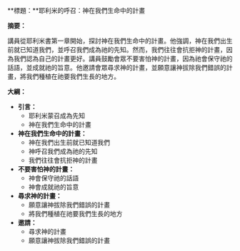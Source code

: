 **標題：**耶利米的呼召：神在我們生命中的計畫

**摘要：**

講員從耶利米書第一章開始，探討神在我們生命中的計畫。他強調，神在我們出生前就已知道我們，並呼召我們成為祂的先知。然而，我們往往會抗拒神的計畫，因為我們認為自己的計畫更好。講員鼓勵會眾不要害怕神的計畫，因為祂會保守祂的話語，並成就祂的旨意。他邀請會眾尋求神的計畫，並願意讓神拔除我們錯誤的計畫，將我們種植在祂要我們生長的地方。

**大綱：**

* **引言：**
    * 耶利米蒙召成為先知
    * 神在我們生命中的計畫
* **神在我們生命中的計畫：**
    * 神在我們出生前就已知道我們
    * 神呼召我們成為祂的先知
    * 我們往往會抗拒神的計畫
* **不要害怕神的計畫：**
    * 神會保守祂的話語
    * 神會成就祂的旨意
* **尋求神的計畫：**
    * 願意讓神拔除我們錯誤的計畫
    * 將我們種植在祂要我們生長的地方
* **邀請：**
    * 尋求神的計畫
    * 願意讓神拔除我們錯誤的計畫